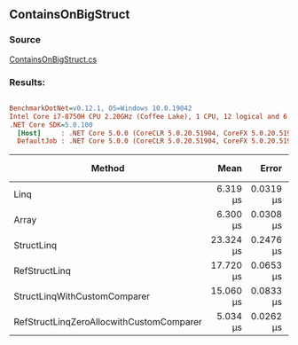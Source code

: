 ﻿## ContainsOnBigStruct

### Source
[ContainsOnBigStruct.cs](../../src/StructLinq.Benchmark/ContainsOnBigStruct.cs)

### Results:
``` ini

BenchmarkDotNet=v0.12.1, OS=Windows 10.0.19042
Intel Core i7-8750H CPU 2.20GHz (Coffee Lake), 1 CPU, 12 logical and 6 physical cores
.NET Core SDK=5.0.100
  [Host]     : .NET Core 5.0.0 (CoreCLR 5.0.20.51904, CoreFX 5.0.20.51904), X64 RyuJIT
  DefaultJob : .NET Core 5.0.0 (CoreCLR 5.0.20.51904, CoreFX 5.0.20.51904), X64 RyuJIT


```
|                                   Method |      Mean |     Error |    StdDev | Ratio | RatioSD | Gen 0 | Gen 1 | Gen 2 | Allocated |
|----------------------------------------- |----------:|----------:|----------:|------:|--------:|------:|------:|------:|----------:|
|                                     Linq |  6.319 μs | 0.0319 μs | 0.0299 μs |  1.00 |    0.00 |     - |     - |     - |         - |
|                                    Array |  6.300 μs | 0.0308 μs | 0.0273 μs |  1.00 |    0.00 |     - |     - |     - |         - |
|                               StructLinq | 23.324 μs | 0.2476 μs | 0.2195 μs |  3.69 |    0.04 |     - |     - |     - |         - |
|                            RefStructLinq | 17.720 μs | 0.0653 μs | 0.0546 μs |  2.80 |    0.02 |     - |     - |     - |         - |
|             StructLinqWithCustomComparer | 15.060 μs | 0.0833 μs | 0.0779 μs |  2.38 |    0.02 |     - |     - |     - |         - |
| RefStructLinqZeroAllocwithCustomComparer |  5.034 μs | 0.0262 μs | 0.0245 μs |  0.80 |    0.01 |     - |     - |     - |         - |

